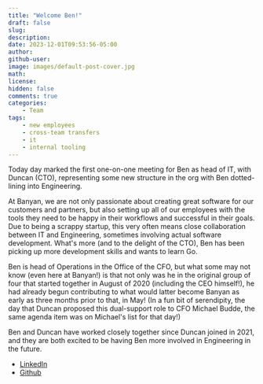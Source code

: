 ```yaml
---
title: "Welcome Ben!"
draft: false
slug:
description:
date: 2023-12-01T09:53:56-05:00
author:
github-user:
image: images/default-post-cover.jpg
math:
license:
hidden: false
comments: true
categories:
    - Team
tags:
    - new employees
    - cross-team transfers
    - it
    - internal tooling
---
```

Today day marked the first one-on-one meeting for Ben as head of IT, with Duncan (CTO), representing some new structure in the org with Ben dotted-lining into Engineering.

At Banyan, we are not only passionate about creating great software for our customers and partners, but also setting up all of our employees with the tools they need to be happy in their workflows and successful in their goals. Due to being a scrappy startup, this very often means close collaboration between IT and Engineering, sometimes involving actual software development. What's more (and to the delight of the CTO), Ben has been picking up more development skills and wants to learn Go.

Ben is head of Operations in the Office of the CFO, but what some may not know (even here at Banyan!) is that not only was he in the original group of four that started together in August of 2020 (including the CEO himself!), he had already begun contributing to what would latter become Banyan as early as three months prior to that, in May! (In a fun bit of serendipity, the day that Duncan proposed this dual-support role to CFO Michael Budde, the same agenda item was on Michael's list for that day!)

Ben and Duncan have worked closely together since Duncan joined in 2021, and they are both excited to be having Ben more involved in Engineering in the future.

* [LinkedIn](https://www.linkedin.com/in/benjamin-pulver/)
* [Github](https://github.com/the-pulverizer)
